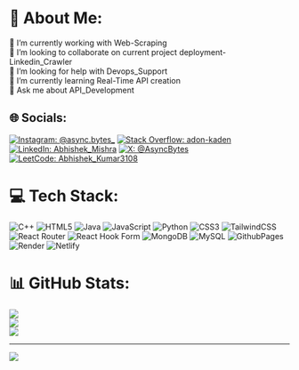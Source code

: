 # 💫 About Me:
🔭 I’m currently working with Web-Scraping<br>👯 I’m looking to collaborate on current project deployment- Linkedin_Crawler<br>🤝 I’m looking for help with Devops_Support<br>🌱 I’m currently learning Real-Time API creation<br>💬 Ask me about API_Development<br>


## 🌐 Socials:

[![Instagram: @async.bytes_](https://img.shields.io/badge/@async.bytes_-%23E4405F.svg?style=for-the-badge&logo=instagram&logoColor=white)](https://www.instagram.com/async.bytes_/)
[![Stack Overflow: adon-kaden](https://img.shields.io/badge/adon--kaden-FE7A16.svg?style=for-the-badge&logo=stack-overflow&logoColor=white)](https://stackoverflow.com/users/24866623/adon-kaden)
[![LinkedIn: Abhishek_Mishra](https://img.shields.io/badge/Abhishek__Mishra-%230077B5.svg?style=for-the-badge&logo=linkedin&logoColor=white)](https://www.linkedin.com/in/abhishek-mishra-192006209/)
[![X: @_AsyncBytes_](https://img.shields.io/badge/@_AsyncBytes_-black.svg?style=for-the-badge&logo=x&logoColor=white)](https://x.com/_AsyncBytes_)
[![LeetCode: Abhishek_Kumar3108](https://img.shields.io/badge/Abhishek__Kumar3108-%23007ACC.svg?style=for-the-badge&logo=leetcode&logoColor=white)](https://leetcode.com/u/Abhishek_Kumar3108/)


# 💻 Tech Stack:
![C++](https://img.shields.io/badge/c++-%2300599C.svg?style=for-the-badge&logo=c%2B%2B&logoColor=white) ![HTML5](https://img.shields.io/badge/html5-%23E34F26.svg?style=for-the-badge&logo=html5&logoColor=white) ![Java](https://img.shields.io/badge/java-%23ED8B00.svg?style=for-the-badge&logo=openjdk&logoColor=white) ![JavaScript](https://img.shields.io/badge/javascript-%23323330.svg?style=for-the-badge&logo=javascript&logoColor=%23F7DF1E) ![Python](https://img.shields.io/badge/python-3670A0?style=for-the-badge&logo=python&logoColor=ffdd54) ![CSS3](https://img.shields.io/badge/css3-%231572B6.svg?style=for-the-badge&logo=css3&logoColor=white) ![TailwindCSS](https://img.shields.io/badge/tailwindcss-%2338B2AC.svg?style=for-the-badge&logo=tailwind-css&logoColor=white) ![React Router](https://img.shields.io/badge/React_Router-CA4245?style=for-the-badge&logo=react-router&logoColor=white) ![React Hook Form](https://img.shields.io/badge/React%20Hook%20Form-%23EC5990.svg?style=for-the-badge&logo=reacthookform&logoColor=white) ![MongoDB](https://img.shields.io/badge/MongoDB-%234ea94b.svg?style=for-the-badge&logo=mongodb&logoColor=white) ![MySQL](https://img.shields.io/badge/mysql-4479A1.svg?style=for-the-badge&logo=mysql&logoColor=white) ![GithubPages](https://img.shields.io/badge/github%20pages-121013?style=for-the-badge&logo=github&logoColor=white) ![Render](https://img.shields.io/badge/Render-%46E3B7.svg?style=for-the-badge&logo=render&logoColor=white) ![Netlify](https://img.shields.io/badge/netlify-%23000000.svg?style=for-the-badge&logo=netlify&logoColor=#00C7B7)
# 📊 GitHub Stats:
![](https://github-readme-stats.vercel.app/api?username=Abhishek-Mishra31&theme=radical&hide_border=false&include_all_commits=false&count_private=false)<br/>
![](https://github-readme-streak-stats.herokuapp.com/?user=Abhishek-Mishra31&theme=radical&hide_border=false)<br/>
![](https://github-readme-stats.vercel.app/api/top-langs/?username=Abhishek-Mishra31&theme=radical&hide_border=false&include_all_commits=false&count_private=false&layout=compact)

---
[![](https://visitcount.itsvg.in/api?id=Abhishek-Mishra31&icon=0&color=0)](https://visitcount.itsvg.in)


<!-- Proudly created with GPRM ( https://gprm.itsvg.in ) -->
